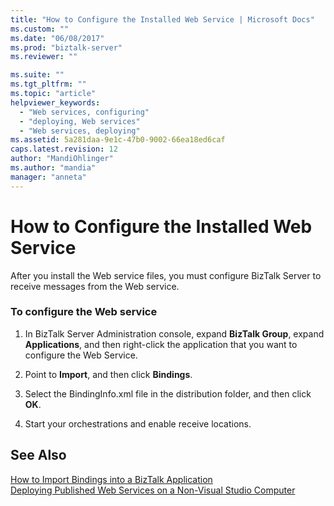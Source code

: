 ```yaml
---
title: "How to Configure the Installed Web Service | Microsoft Docs"
ms.custom: ""
ms.date: "06/08/2017"
ms.prod: "biztalk-server"
ms.reviewer: ""

ms.suite: ""
ms.tgt_pltfrm: ""
ms.topic: "article"
helpviewer_keywords: 
  - "Web services, configuring"
  - "deploying, Web services"
  - "Web services, deploying"
ms.assetid: 5a281daa-9e1c-47b0-9002-66ea18ed6caf
caps.latest.revision: 12
author: "MandiOhlinger"
ms.author: "mandia"
manager: "anneta"
---
```

# How to Configure the Installed Web Service
After you install the Web service files, you must configure BizTalk Server to receive messages from the Web service.  
  
### To configure the Web service  
  
1.  In BizTalk Server Administration console, expand **BizTalk Group**, expand **Applications**, and then right-click the application that you want to configure the Web Service.  
  
2.  Point to **Import**, and then click **Bindings**.  
  
3.  Select the BindingInfo.xml file in the distribution folder, and then click **OK**.  
  
4.  Start your orchestrations and enable receive locations.  
  
## See Also  
 [How to Import Bindings into a BizTalk Application](../core/how-to-import-bindings-into-a-biztalk-application.md)   
 [Deploying Published Web Services on a Non-Visual Studio Computer](../core/deploying-published-web-services-on-a-non-visual-studio-computer.md)